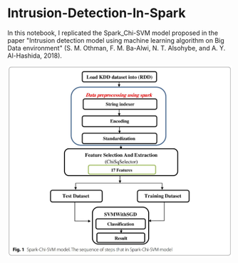 # Intrusion-Detection-In-Spark

In this notebook, I replicated the Spark_Chi-SVM model proposed in the paper "Intrusion detection model using machine learning algorithm on Big Data environment" (S. M. Othman, F. M. Ba-Alwi, N. T. Alsohybe, and A. Y. Al-Hashida, 2018).

![image](https://github.com/quincyho/Intrusion-Detection-With-Spark/blob/main/Images/Model%20Flow.JPG)
